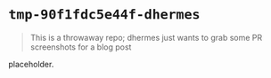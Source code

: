# `tmp-90f1fdc5e44f-dhermes`

> This is a throwaway repo; dhermes just wants to grab some PR screenshots for
> a blog post

placeholder.
